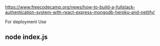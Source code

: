 https://www.freecodecamp.org/news/how-to-build-a-fullstack-authentication-system-with-react-express-mongodb-heroku-and-netlify/

For deployment Use

## node index.js
